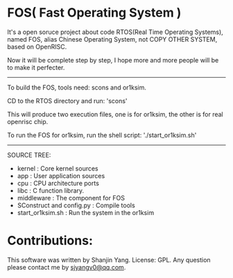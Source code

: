 FOS( Fast Operating System )
==========

It's a open soruce project about code RTOS(Real Time Operating Systems), named FOS, alias Chinese Operating System, not COPY OTHER SYSTEM, based on OpenRISC.

Now it will be complete step by step, I hope more and more people will be to make it perfecter.

---------------------------------------------------------------------------

To build the FOS, tools need: scons and or1ksim.

CD to the RTOS directory and run:
'scons'

This will produce two execution files, one is for or1ksim, the other is for real openrisc chip.

To run the FOS for or1ksim, run the shell script:
'./start_or1ksim.sh'

---------------------------------------------------------------------------

SOURCE TREE:

 * kernel                   :      Core kernel sources
 * app                      :      User application sources
 * cpu                      :      CPU architecture ports
 * libc                     :      C function library.
 * middleware               :      The component for FOS
 * SConstruct and config.py :      Compile tools
 * start_or1ksim.sh         :      Run the system in the or1ksim

Contributions:
==============
This software was written by Shanjin Yang. License: GPL. 
Any question please contact me by <sjyangv0@qq.com>.

